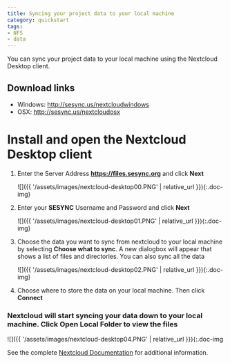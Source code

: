 ```yaml
---
title: Syncing your project data to your local machine
category: quickstart
tags: 
- NFS
- data
---
```


You can sync your project data to your local machine using the Nextcloud Desktop client.

## Download links
  * Windows: <http://sesync.us/nextcloudwindows>
  * OSX: <http://sesync.us/nextcloudosx>

# Install and open the Nextcloud Desktop client

1. Enter the Server Address **https://files.sesync.org** and click **Next**

    ![]({{ '/assets/images/nextcloud-desktop00.PNG' | relative_url }}){:.doc-img}

1. Enter your **SESYNC** Username and Password and click **Next**

    ![]({{ '/assets/images/nextcloud-desktop01.PNG' | relative_url }}){:.doc-img}

1. Choose the data you want to sync from nextcloud to your local machine by selecting **Choose what to sync**. A new dialogbox will appear that shows a list of files and directories. You can also sync all the data

    ![]({{ '/assets/images/nextcloud-desktop02.PNG' | relative_url }}){:.doc-img}

1. Choose where to store the data on your local machine. Then click **Connect**

### Nextcloud will start syncing your data down to your local machine. Click **Open Local Folder** to view the files


![]({{ '/assets/images/nextcloud-desktop04.PNG' | relative_url }}){:.doc-img

See the complete [Nextcloud Documentation](https://docs.nextcloud.com/) for
additional information.
